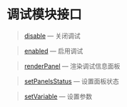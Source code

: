 调试模块接口
============

> [disable](http://git.oschina.net/gaoxiang/SE-For-ASP/tree/master/Docs/Api/Debugging/disable.md) &mdash; 关闭调试

> [enabled](http://git.oschina.net/gaoxiang/SE-For-ASP/tree/master/Docs/Api/Debugging/enabled.md) &mdash; 启用调试

> [renderPanel](http://git.oschina.net/gaoxiang/SE-For-ASP/tree/master/Docs/Api/Debugging/renderPanel.md) &mdash; 渲染调试信息面板

> [setPanelsStatus](http://git.oschina.net/gaoxiang/SE-For-ASP/tree/master/Docs/Api/Debugging/setPanelsStatus.md) &mdash; 设置面板状态

> [setVariable](http://git.oschina.net/gaoxiang/SE-For-ASP/tree/master/Docs/Api/Debugging/setVariable.md) &mdash; 设置参数